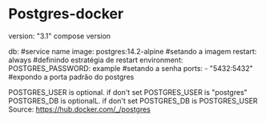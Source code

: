 # Postgres-docker

version: "3.1" compose version



db: #service name image: postgres:14.2-alpine #setando a imagem restart: always #definindo estratégia de restart environment: POSTGRES_PASSWORD: example #setando a senha ports: - "5432:5432" #expondo a porta padrão do postgres

POSTGRES_USER is optional. if don't set POSTGRES_USER is "postgres"
POSTGRES_DB is optionalL. if don't set POSTGRES_DB is POSTGRES_USER
Source: https://hub.docker.com/_/postgres
